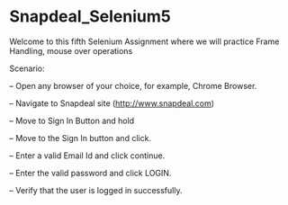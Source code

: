 # Snapdeal_Selenium5

Welcome to this fifth Selenium Assignment where we will practice Frame Handling, mouse over operations<br>

Scenario:<br>

– Open any browser of your choice, for example, Chrome Browser.<br>

– Navigate to Snapdeal site (http://www.snapdeal.com)<br>

– Move to Sign In Button and hold<br>

– Move to the Sign In button and click.<br>

– Enter a valid Email Id and click continue.<br>

– Enter the valid password and click LOGIN.<br>

– Verify that the user is logged in successfully.<br>
